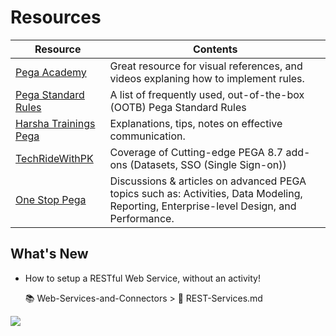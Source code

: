 # Resources

|Resource|Contents|
|-|-|
|<a href="https://academy.pega.com/" target="_blank">Pega Academy</a>|Great resource for visual references, and videos explaning how to implement rules.|
|<a href="https://docs.pega.com/sites/default/files/help_v73/zstandardrules/standardrulesindex.htm" target="_blank">Pega Standard Rules</a>|A list of frequently used, out-of-the-box (OOTB) Pega Standard Rules|
|<a href="https://www.youtube.com/c/HarshaTrainingsacademy" target="_blank">Harsha Trainings Pega</a>|Explanations, tips, notes on effective communication.|
|<a href="https://www.youtube.com/channel/UCa4XfwCpSukNguPirSASrnw" target="_blank">TechRideWithPK</a>|Coverage of Cutting-edge PEGA 8.7 add-ons (Datasets, SSO (Single Sign-on))|
|[One Stop Pega](https://onestoppega.com/)|Discussions & articles on advanced PEGA topics such as: Activities, Data Modeling, Reporting, Enterprise-level Design, and Performance.

## What's New

- How to setup a RESTful Web Service, without an activity!

    📚 Web-Services-and-Connectors > 📝 REST-Services.md

<img src="https://images.g2crowd.com/uploads/product/image/social_landscape/social_landscape_025e4974139a3455132150b9ebc77ac5/pega-platform.jpg" />
